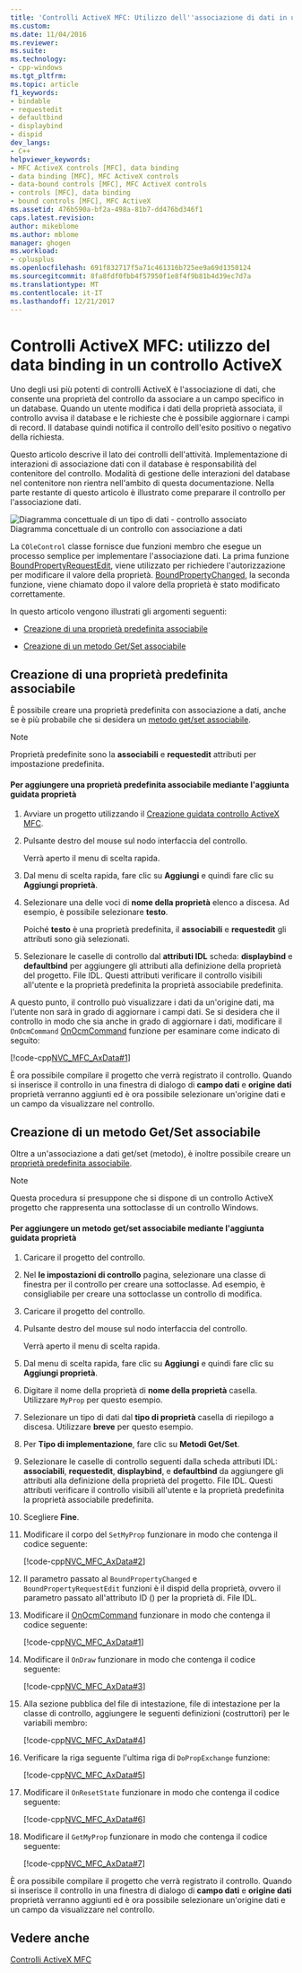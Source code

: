 ```yaml
---
title: 'Controlli ActiveX MFC: Utilizzo dell''associazione di dati in un controllo ActiveX | Documenti Microsoft'
ms.custom: 
ms.date: 11/04/2016
ms.reviewer: 
ms.suite: 
ms.technology:
- cpp-windows
ms.tgt_pltfrm: 
ms.topic: article
f1_keywords:
- bindable
- requestedit
- defaultbind
- displaybind
- dispid
dev_langs:
- C++
helpviewer_keywords:
- MFC ActiveX controls [MFC], data binding
- data binding [MFC], MFC ActiveX controls
- data-bound controls [MFC], MFC ActiveX controls
- controls [MFC], data binding
- bound controls [MFC], MFC ActiveX
ms.assetid: 476b590a-bf2a-498a-81b7-dd476bd346f1
caps.latest.revision: 
author: mikeblome
ms.author: mblome
manager: ghogen
ms.workload:
- cplusplus
ms.openlocfilehash: 691f832717f5a71c461316b725ee9a69d1350124
ms.sourcegitcommit: 8fa8fdf0fbb4f57950f1e8f4f9b81b4d39ec7d7a
ms.translationtype: MT
ms.contentlocale: it-IT
ms.lasthandoff: 12/21/2017
---
```

# <a name="mfc-activex-controls-using-data-binding-in-an-activex-control"></a>Controlli ActiveX MFC: utilizzo del data binding in un controllo ActiveX
Uno degli usi più potenti di controlli ActiveX è l'associazione di dati, che consente una proprietà del controllo da associare a un campo specifico in un database. Quando un utente modifica i dati della proprietà associata, il controllo avvisa il database e le richieste che è possibile aggiornare i campi di record. Il database quindi notifica il controllo dell'esito positivo o negativo della richiesta.  
  
 Questo articolo descrive il lato dei controlli dell'attività. Implementazione di interazioni di associazione dati con il database è responsabilità del contenitore del controllo. Modalità di gestione delle interazioni del database nel contenitore non rientra nell'ambito di questa documentazione. Nella parte restante di questo articolo è illustrato come preparare il controllo per l'associazione dati.  
  
 ![Diagramma concettuale di un tipo di dati &#45; controllo associato](../mfc/media/vc374v1.gif "vc374v1")  
Diagramma concettuale di un controllo con associazione a dati  
  
 La `COleControl` classe fornisce due funzioni membro che esegue un processo semplice per implementare l'associazione dati. La prima funzione [BoundPropertyRequestEdit](../mfc/reference/colecontrol-class.md#boundpropertyrequestedit), viene utilizzato per richiedere l'autorizzazione per modificare il valore della proprietà. [BoundPropertyChanged](../mfc/reference/colecontrol-class.md#boundpropertychanged), la seconda funzione, viene chiamato dopo il valore della proprietà è stato modificato correttamente.  
  
 In questo articolo vengono illustrati gli argomenti seguenti:  
  
-   [Creazione di una proprietà predefinita associabile](#vchowcreatingbindablestockproperty)  
  
-   [Creazione di un metodo Get/Set associabile](#vchowcreatingbindablegetsetmethod)  
  
##  <a name="vchowcreatingbindablestockproperty"></a>Creazione di una proprietà predefinita associabile  
 È possibile creare una proprietà predefinita con associazione a dati, anche se è più probabile che si desidera un [metodo get/set associabile](#vchowcreatingbindablegetsetmethod).  
  
> [!NOTE]
>  Proprietà predefinite sono la **associabili** e **requestedit** attributi per impostazione predefinita.  
  
#### <a name="to-add-a-bindable-stock-property-using-the-add-property-wizard"></a>Per aggiungere una proprietà predefinita associabile mediante l'aggiunta guidata proprietà  
  
1.  Avviare un progetto utilizzando il [Creazione guidata controllo ActiveX MFC](../mfc/reference/mfc-activex-control-wizard.md).  
  
2.  Pulsante destro del mouse sul nodo interfaccia del controllo.  
  
     Verrà aperto il menu di scelta rapida.  
  
3.  Dal menu di scelta rapida, fare clic su **Aggiungi** e quindi fare clic su **Aggiungi proprietà**.  
  
4.  Selezionare una delle voci di **nome della proprietà** elenco a discesa. Ad esempio, è possibile selezionare **testo**.  
  
     Poiché **testo** è una proprietà predefinita, il **associabili** e **requestedit** gli attributi sono già selezionati.  
  
5.  Selezionare le caselle di controllo dal **attributi IDL** scheda: **displaybind** e **defaultbind** per aggiungere gli attributi alla definizione della proprietà del progetto. File IDL. Questi attributi verificare il controllo visibili all'utente e la proprietà predefinita la proprietà associabile predefinita.  
  
 A questo punto, il controllo può visualizzare i dati da un'origine dati, ma l'utente non sarà in grado di aggiornare i campi dati. Se si desidera che il controllo in modo che sia anche in grado di aggiornare i dati, modificare il `OnOcmCommand` [OnOcmCommand](../mfc/mfc-activex-controls-subclassing-a-windows-control.md) funzione per esaminare come indicato di seguito:  
  
 [!code-cpp[NVC_MFC_AxData#1](../mfc/codesnippet/cpp/mfc-activex-controls-using-data-binding-in-an-activex-control_1.cpp)]  
  
 È ora possibile compilare il progetto che verrà registrato il controllo. Quando si inserisce il controllo in una finestra di dialogo di **campo dati** e **origine dati** proprietà verranno aggiunti ed è ora possibile selezionare un'origine dati e un campo da visualizzare nel controllo.  
  
##  <a name="vchowcreatingbindablegetsetmethod"></a>Creazione di un metodo Get/Set associabile  
 Oltre a un'associazione a dati get/set (metodo), è inoltre possibile creare un [proprietà predefinita associabile](#vchowcreatingbindablestockproperty).  
  
> [!NOTE]
>  Questa procedura si presuppone che si dispone di un controllo ActiveX progetto che rappresenta una sottoclasse di un controllo Windows.  
  
#### <a name="to-add-a-bindable-getset-method-using-the-add-property-wizard"></a>Per aggiungere un metodo get/set associabile mediante l'aggiunta guidata proprietà  
  
1.  Caricare il progetto del controllo.  
  
2.  Nel **le impostazioni di controllo** pagina, selezionare una classe di finestra per il controllo per creare una sottoclasse. Ad esempio, è consigliabile per creare una sottoclasse un controllo di modifica.  
  
3.  Caricare il progetto del controllo.  
  
4.  Pulsante destro del mouse sul nodo interfaccia del controllo.  
  
     Verrà aperto il menu di scelta rapida.  
  
5.  Dal menu di scelta rapida, fare clic su **Aggiungi** e quindi fare clic su **Aggiungi proprietà**.  
  
6.  Digitare il nome della proprietà di **nome della proprietà** casella. Utilizzare `MyProp` per questo esempio.  
  
7.  Selezionare un tipo di dati dal **tipo di proprietà** casella di riepilogo a discesa. Utilizzare **breve** per questo esempio.  
  
8.  Per **Tipo di implementazione**, fare clic su **Metodi Get/Set**.  
  
9. Selezionare le caselle di controllo seguenti dalla scheda attributi IDL: **associabili**, **requestedit**, **displaybind**, e **defaultbind** da aggiungere gli attributi alla definizione della proprietà del progetto. File IDL. Questi attributi verificare il controllo visibili all'utente e la proprietà predefinita la proprietà associabile predefinita.  
  
10. Scegliere **Fine**.  
  
11. Modificare il corpo del `SetMyProp` funzionare in modo che contenga il codice seguente:  
  
     [!code-cpp[NVC_MFC_AxData#2](../mfc/codesnippet/cpp/mfc-activex-controls-using-data-binding-in-an-activex-control_2.cpp)]  
  
12. Il parametro passato al `BoundPropertyChanged` e `BoundPropertyRequestEdit` funzioni è il dispid della proprietà, ovvero il parametro passato all'attributo ID () per la proprietà di. File IDL.  
  
13. Modificare il [OnOcmCommand](../mfc/mfc-activex-controls-subclassing-a-windows-control.md) funzionare in modo che contenga il codice seguente:  
  
     [!code-cpp[NVC_MFC_AxData#1](../mfc/codesnippet/cpp/mfc-activex-controls-using-data-binding-in-an-activex-control_1.cpp)]  
  
14. Modificare il `OnDraw` funzionare in modo che contenga il codice seguente:  
  
     [!code-cpp[NVC_MFC_AxData#3](../mfc/codesnippet/cpp/mfc-activex-controls-using-data-binding-in-an-activex-control_3.cpp)]  
  
15. Alla sezione pubblica del file di intestazione, file di intestazione per la classe di controllo, aggiungere le seguenti definizioni (costruttori) per le variabili membro:  
  
     [!code-cpp[NVC_MFC_AxData#4](../mfc/codesnippet/cpp/mfc-activex-controls-using-data-binding-in-an-activex-control_4.h)]  
  
16. Verificare la riga seguente l'ultima riga di `DoPropExchange` funzione:  
  
     [!code-cpp[NVC_MFC_AxData#5](../mfc/codesnippet/cpp/mfc-activex-controls-using-data-binding-in-an-activex-control_5.cpp)]  
  
17. Modificare il `OnResetState` funzionare in modo che contenga il codice seguente:  
  
     [!code-cpp[NVC_MFC_AxData#6](../mfc/codesnippet/cpp/mfc-activex-controls-using-data-binding-in-an-activex-control_6.cpp)]  
  
18. Modificare il `GetMyProp` funzionare in modo che contenga il codice seguente:  
  
     [!code-cpp[NVC_MFC_AxData#7](../mfc/codesnippet/cpp/mfc-activex-controls-using-data-binding-in-an-activex-control_7.cpp)]  
  
 È ora possibile compilare il progetto che verrà registrato il controllo. Quando si inserisce il controllo in una finestra di dialogo di **campo dati** e **origine dati** proprietà verranno aggiunti ed è ora possibile selezionare un'origine dati e un campo da visualizzare nel controllo.  
  
## <a name="see-also"></a>Vedere anche  
 [Controlli ActiveX MFC](../mfc/mfc-activex-controls.md)   

